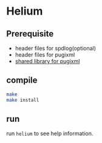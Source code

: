 # Helium

## Prerequisite
* header files for spdlog(optional)
* header files for pugixml
* [shared library for pugixml](doc/document/pugixml.md)

## compile
```sh
make
make install
```

## run
run `helium` to see help information.
